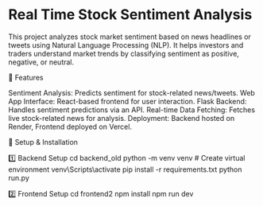 # Real Time Stock Sentiment Analysis

This project analyzes stock market sentiment based on news headlines or tweets using Natural Language Processing (NLP). It helps investors and traders understand market trends by classifying sentiment as positive, negative, or neutral.

🚀 Features

Sentiment Analysis: Predicts sentiment for stock-related news/tweets.
Web App Interface: React-based frontend for user interaction.
Flask Backend: Handles sentiment predictions via an API.
Real-time Data Fetching: Fetches live stock-related news for analysis.
Deployment: Backend hosted on Render, Frontend deployed on Vercel.

🔧 Setup & Installation

1️⃣ Backend Setup
cd backend_old
python -m venv venv  # Create virtual environment
venv\Scripts\activate
pip install -r requirements.txt
python run.py

2️⃣ Frontend Setup
cd frontend2
npm install 
npm run dev  
